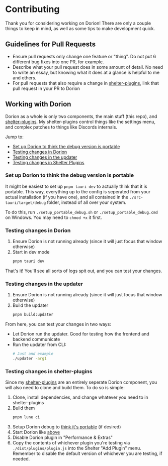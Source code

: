 # Contributing

Thank you for considering working on Dorion! There are only a couple things to keep in mind, as well as some tips to make development quick.

## Guidelines for Pull Requests

* Ensure pull requests only change one feature or "thing". Do not put 6 different bug fixes into one PR, for example.
* Describe what your pull request does in some amount of detail. No need to write an essay, but knowing what it does at a glance is helpful to me and others.
* For pull requests that also require a change in [shelter-plugins](https://github.com/SpikeHD/shelter-plugins), link that pull request in your PR to Dorion

## Working with Dorion

Dorion as a whole is only two components, the main stuff (this repo), and [shelter-plugins](https://github.com/SpikeHD/shelter-plugins). My shelter-plugins control things like the settings menu, and complex patches to things like Discords internals.

Jump to:
* [Set up Dorion to think the debug version is portable](#set-up-Dorion-to-think-the-debug-version-is-portable)
* [Testing changes in Dorion](#testing-changes-in-dorion)
* [Testing changes in the updater](#testing-changes-in-the-updater)
* [Testing changes in Shelter Plugins](#testing-changes-in-shelter-plugins)

### Set up Dorion to think the debug version is portable

It might be easiest to set up `pnpm tauri dev` to actually think that it is portable. This way, everything up to the config is seperated from your actual installation (if you have one),
and all contained in the `./src-tauri/target/debug` folder, instead of all over your system.

To do this, run `./setup_portable_debug.sh` or `./setup_portable_debug.cmd` on Windows. You may need to `chmod +x` it first. 

### Testing changes in Dorion

1. Ensure Dorion is not running already (since it will just focus that window otherwise)
2. Start in dev mode
   ```sh
   pnpm tauri dev
   ```

That's it! You'll see all sorts of logs spit out, and you can test your changes.

### Testing changes in the updater

1. Ensure Dorion is not running already (since it will just focus that window otherwise)
2. Build the updater
   ```sh
   pnpm build:updater
   ```

From here, you can test your changes in two ways:
* Let Dorion run the updater. Good for testing how the frontend and backend communicate
* Run the updater from CLI:
  ```sh
  # Just and example
  ./updater -arg1
  ```

### Testing changes in shelter-plugins

Since my [shelter-plugins](https://github.com/SpikeHD/shelter-plugins) are an entirely seperate Dorion component, you will also need to clone and build them. To do so is simple:

1. Clone, install dependencies, and change whatever you need to in shelter-plugins
2. Build them
   ```sh
   pnpm lune ci
   ```
3. Setup Dorion debug to [think it's portable](#set-up-Dorion-to-think-the-debug-version-is-portable) (if desired)
4. Start Dorion like [above](#testing-changes-in-dorion)
5. Disable Dorion plugin in "Performance & Extras"
6. Copy the contents of whichever plugin you're testing via `./dist/plugins/plugin.js` into the Shelter "Add Plugin" menu. Remember to disable the default version
of whichever you are testing, if needed.
